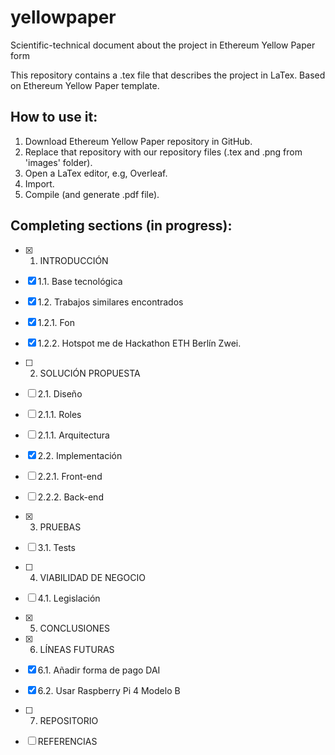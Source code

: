 # yellowpaper
Scientific-technical document about the project in Ethereum Yellow Paper form

This repository contains a .tex file that describes the project in LaTex. Based on Ethereum Yellow Paper template.

## How to use it:

1. Download Ethereum Yellow Paper repository in GitHub.
2. Replace that repository with our repository files (.tex and .png from 'images' folder).
3. Open a LaTex editor, e.g, Overleaf.
4. Import.
5. Compile (and generate .pdf file).

## Completing sections (in progress):

- [x] 1. INTRODUCCIÓN
- [x] 1.1. Base tecnológica
- [x] 1.2. Trabajos similares encontrados
- [x] 1.2.1. Fon
- [x] 1.2.2. Hotspot me de Hackathon ETH Berlín Zwei.

- [ ] 2. SOLUCIÓN PROPUESTA
- [ ] 2.1. Diseño
- [ ] 2.1.1. Roles
- [ ] 2.1.1. Arquitectura
- [x] 2.2. Implementación
- [ ] 2.2.1. Front-end
- [ ] 2.2.2. Back-end

- [x] 3. PRUEBAS
- [ ] 3.1. Tests

- [ ] 4. VIABILIDAD DE NEGOCIO
- [ ] 4.1. Legislación

- [x] 5. CONCLUSIONES

- [x] 6. LÍNEAS FUTURAS
- [x] 6.1. Añadir forma de pago DAI
- [x] 6.2. Usar Raspberry Pi 4 Modelo B

- [ ] 7. REPOSITORIO

- [ ] REFERENCIAS
